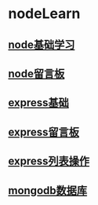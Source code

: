 # nodeLearn
## [node基础学习](https://github.com/renpingping/nodeLearn/tree/master/test/nodeJS)
## [node留言板](https://github.com/renpingping/nodeLearn/tree/master/test/feedback)
## [express基础](https://github.com/renpingping/nodeLearn/tree/master/test/expressLearn)
## [express留言板](https://github.com/renpingping/nodeLearn/tree/master/test/feedback_express)
## [express列表操作](https://github.com/renpingping/nodeLearn/tree/master/test/crud-express)
## [mongodb数据库](https://github.com/renpingping/nodeLearn/tree/master/test/mongodb)
